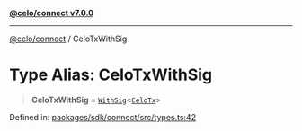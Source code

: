 [**@celo/connect v7.0.0**](../README.md)

***

[@celo/connect](../globals.md) / CeloTxWithSig

# Type Alias: CeloTxWithSig

> **CeloTxWithSig** = [`WithSig`](WithSig.md)\<[`CeloTx`](CeloTx.md)\>

Defined in: [packages/sdk/connect/src/types.ts:42](https://github.com/celo-org/developer-tooling/blob/master/packages/sdk/connect/src/types.ts#L42)
